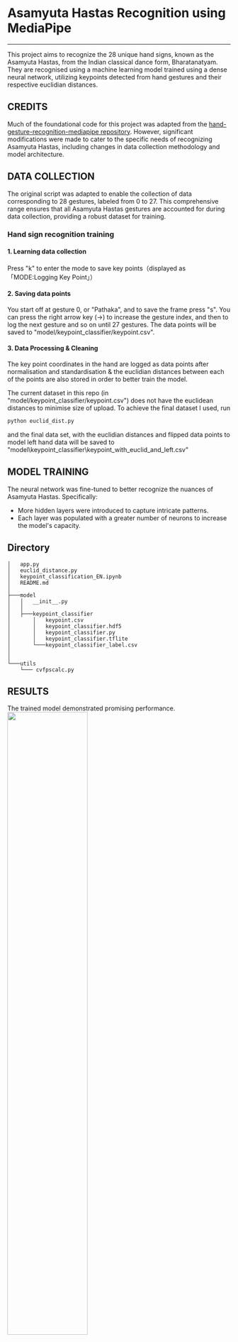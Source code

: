 # Asamyuta Hastas Recognition using MediaPipe
------------------------------------------

This project aims to recognize the 28 unique hand signs, known as the Asamyuta Hastas, from the Indian classical dance form, Bharatanatyam. They are recognised using a machine learning model trained using a dense neural network, utilizing keypoints detected from hand gestures and their respective euclidian distances.

## CREDITS
Much of the foundational code for this project was adapted from the [hand-gesture-recognition-mediapipe repository](https://github.com/kinivi/hand-gesture-recognition-mediapipe). However, significant modifications were made to cater to the specific needs of recognizing Asamyuta Hastas, including changes in data collection methodology and model architecture.

## DATA COLLECTION
The original script was adapted to enable the collection of data corresponding to 28 gestures, labeled from 0 to 27. This comprehensive range ensures that all Asamyuta Hastas gestures are accounted for during data collection, providing a robust dataset for training.

### Hand sign recognition training
#### 1. Learning data collection
Press "k" to enter the mode to save key points（displayed as 「MODE:Logging Key Point」）<br>
#### 2. Saving data points
You start off at gesture 0, or "Pathaka", and to save the frame press "s". You can press the right arrow key (->) to increase the gesture index, and then to log the next gesture and so on until 27 gestures. The data points will be saved to "model/keypoint_classifier/keypoint.csv".
#### 3. Data Processing & Cleaning
The key point coordinates in the hand are logged as data points after normalisation and standardisation & the euclidian distances between each of the points are also stored in order to better train the model.

The current dataset in this repo (in "model/keypoint_classifier/keypoint.csv") does not have the euclidean distances to minimise size of upload. To achieve the final dataset I used, run 
```bash
python euclid_dist.py
```
and the final data set, with the euclidian distances and flipped data points to model left hand data will be saved to "model\keypoint_classifier\keypoint_with_euclid_and_left.csv"

## MODEL TRAINING
The neural network was fine-tuned to better recognize the nuances of Asamyuta Hastas. Specifically:
- More hidden layers were introduced to capture intricate patterns.
- Each layer was populated with a greater number of neurons to increase the model's capacity.

## Directory
```
│   app.py
│   euclid_distance.py
│   keypoint_classification_EN.ipynb
│   README.md
│
├───model
│   │   __init__.py
│   │
│   ├───keypoint_classifier
│       │   keypoint.csv
│       │   keypoint_classifier.hdf5
│       │   keypoint_classifier.py
│       │   keypoint_classifier.tflite
│       └───keypoint_classifier_label.csv
│   
│
└───utils
    └─── cvfpscalc.py
```

## RESULTS
The trained model demonstrated promising performance. 
<img src= https://github.com/AnanyaB1/asamyuta-hastas-detection-using-mediapipe/assets/63778650/76ac906b-f47a-43e6-bb60-3712b688c968 width="60%"><br><br>

Overall accuracy: 98.0%

## CONCLUSION
This project offers an innovative application of hand gesture recognition technology to the rich tapestry of Indian classical dance. By seamlessly merging the ancient art of Bharatanatyam with modern ML techniques, I hope to foster a deeper appreciation of both domains.
